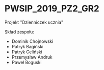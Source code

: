 # PWSIP_2019_PZ2_GR2

Projekt "Dzienniczek ucznia"

Skład zespołu: 
  - Dominik Chojnowski
  - Patryk Bagiński
  - Patryk Celiński
  - Przemysław Andruk
  - Paweł Boguski
